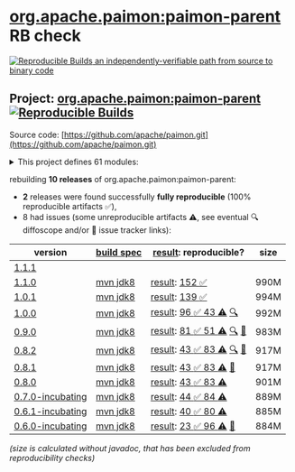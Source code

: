 [org.apache.paimon:paimon-parent](https://central.sonatype.com/artifact/org.apache.paimon/paimon-parent/versions) RB check
=======

[![Reproducible Builds](https://reproducible-builds.org/images/logos/rb.svg) an independently-verifiable path from source to binary code](https://reproducible-builds.org/)

## Project: [org.apache.paimon:paimon-parent](https://central.sonatype.com/artifact/org.apache.paimon/paimon-parent/versions) [![Reproducible Builds](https://img.shields.io/endpoint?url=https://raw.githubusercontent.com/jvm-repo-rebuild/reproducible-central/master/content/org/apache/paimon/badge.json)](https://github.com/jvm-repo-rebuild/reproducible-central/blob/master/content/org/apache/paimon/README.md)

Source code: [https://github.com/apache/paimon.git](https://github.com/apache/paimon.git)

<details><summary>This project defines 61 modules:</summary>

* [org.apache.paimon:paimon-arrow](https://central.sonatype.com/artifact/org.apache.paimon/paimon-arrow/overview)
* [org.apache.paimon:paimon-azure](https://central.sonatype.com/artifact/org.apache.paimon/paimon-azure/overview)
* [org.apache.paimon:paimon-azure-impl](https://central.sonatype.com/artifact/org.apache.paimon/paimon-azure-impl/overview)
* [org.apache.paimon:paimon-benchmark](https://central.sonatype.com/artifact/org.apache.paimon/paimon-benchmark/overview)
* [org.apache.paimon:paimon-bundle](https://central.sonatype.com/artifact/org.apache.paimon/paimon-bundle/overview)
* [org.apache.paimon:paimon-ci-tools](https://central.sonatype.com/artifact/org.apache.paimon/paimon-ci-tools/overview)
* [org.apache.paimon:paimon-codegen](https://central.sonatype.com/artifact/org.apache.paimon/paimon-codegen/overview)
* [org.apache.paimon:paimon-codegen-loader](https://central.sonatype.com/artifact/org.apache.paimon/paimon-codegen-loader/overview)
* [org.apache.paimon:paimon-common](https://central.sonatype.com/artifact/org.apache.paimon/paimon-common/overview)
* [org.apache.paimon:paimon-core](https://central.sonatype.com/artifact/org.apache.paimon/paimon-core/overview)
* [org.apache.paimon:paimon-cosn](https://central.sonatype.com/artifact/org.apache.paimon/paimon-cosn/overview)
* [org.apache.paimon:paimon-cosn-impl](https://central.sonatype.com/artifact/org.apache.paimon/paimon-cosn-impl/overview)
* [org.apache.paimon:paimon-filesystems](https://central.sonatype.com/artifact/org.apache.paimon/paimon-filesystems/overview)
* [org.apache.paimon:paimon-flink](https://central.sonatype.com/artifact/org.apache.paimon/paimon-flink/overview)
* [org.apache.paimon:paimon-flink-1.14](https://central.sonatype.com/artifact/org.apache.paimon/paimon-flink-1.14/overview)
* [org.apache.paimon:paimon-flink-1.15](https://central.sonatype.com/artifact/org.apache.paimon/paimon-flink-1.15/overview)
* [org.apache.paimon:paimon-flink-1.16](https://central.sonatype.com/artifact/org.apache.paimon/paimon-flink-1.16/overview)
* [org.apache.paimon:paimon-flink-1.17](https://central.sonatype.com/artifact/org.apache.paimon/paimon-flink-1.17/overview)
* [org.apache.paimon:paimon-flink-1.18](https://central.sonatype.com/artifact/org.apache.paimon/paimon-flink-1.18/overview)
* [org.apache.paimon:paimon-flink-1.19](https://central.sonatype.com/artifact/org.apache.paimon/paimon-flink-1.19/overview)
* [org.apache.paimon:paimon-flink-1.20](https://central.sonatype.com/artifact/org.apache.paimon/paimon-flink-1.20/overview)
* [org.apache.paimon:paimon-flink-action](https://central.sonatype.com/artifact/org.apache.paimon/paimon-flink-action/overview)
* [org.apache.paimon:paimon-flink-cdc](https://central.sonatype.com/artifact/org.apache.paimon/paimon-flink-cdc/overview)
* [org.apache.paimon:paimon-flink-common](https://central.sonatype.com/artifact/org.apache.paimon/paimon-flink-common/overview)
* [org.apache.paimon:paimon-flink1-common](https://central.sonatype.com/artifact/org.apache.paimon/paimon-flink1-common/overview)
* [org.apache.paimon:paimon-format](https://central.sonatype.com/artifact/org.apache.paimon/paimon-format/overview)
* [org.apache.paimon:paimon-gs](https://central.sonatype.com/artifact/org.apache.paimon/paimon-gs/overview)
* [org.apache.paimon:paimon-gs-impl](https://central.sonatype.com/artifact/org.apache.paimon/paimon-gs-impl/overview)
* [org.apache.paimon:paimon-hive](https://central.sonatype.com/artifact/org.apache.paimon/paimon-hive/overview)
* [org.apache.paimon:paimon-hive-catalog](https://central.sonatype.com/artifact/org.apache.paimon/paimon-hive-catalog/overview)
* [org.apache.paimon:paimon-hive-common](https://central.sonatype.com/artifact/org.apache.paimon/paimon-hive-common/overview)
* [org.apache.paimon:paimon-hive-connector-2.1](https://central.sonatype.com/artifact/org.apache.paimon/paimon-hive-connector-2.1/overview)
* [org.apache.paimon:paimon-hive-connector-2.1-cdh-6.3](https://central.sonatype.com/artifact/org.apache.paimon/paimon-hive-connector-2.1-cdh-6.3/overview)
* [org.apache.paimon:paimon-hive-connector-2.2](https://central.sonatype.com/artifact/org.apache.paimon/paimon-hive-connector-2.2/overview)
* [org.apache.paimon:paimon-hive-connector-2.3](https://central.sonatype.com/artifact/org.apache.paimon/paimon-hive-connector-2.3/overview)
* [org.apache.paimon:paimon-hive-connector-3.1](https://central.sonatype.com/artifact/org.apache.paimon/paimon-hive-connector-3.1/overview)
* [org.apache.paimon:paimon-hive-connector-common](https://central.sonatype.com/artifact/org.apache.paimon/paimon-hive-connector-common/overview)
* [org.apache.paimon:paimon-jindo](https://central.sonatype.com/artifact/org.apache.paimon/paimon-jindo/overview)
* [org.apache.paimon:paimon-obs](https://central.sonatype.com/artifact/org.apache.paimon/paimon-obs/overview)
* [org.apache.paimon:paimon-obs-impl](https://central.sonatype.com/artifact/org.apache.paimon/paimon-obs-impl/overview)
* [org.apache.paimon:paimon-open-api](https://central.sonatype.com/artifact/org.apache.paimon/paimon-open-api/overview)
* [org.apache.paimon:paimon-oss](https://central.sonatype.com/artifact/org.apache.paimon/paimon-oss/overview)
* [org.apache.paimon:paimon-oss-impl](https://central.sonatype.com/artifact/org.apache.paimon/paimon-oss-impl/overview)
* [org.apache.paimon:paimon-parent](https://central.sonatype.com/artifact/org.apache.paimon/paimon-parent/overview)
* [org.apache.paimon:paimon-s3](https://central.sonatype.com/artifact/org.apache.paimon/paimon-s3/overview)
* [org.apache.paimon:paimon-s3-impl](https://central.sonatype.com/artifact/org.apache.paimon/paimon-s3-impl/overview)
* [org.apache.paimon:paimon-service](https://central.sonatype.com/artifact/org.apache.paimon/paimon-service/overview)
* [org.apache.paimon:paimon-service-client](https://central.sonatype.com/artifact/org.apache.paimon/paimon-service-client/overview)
* [org.apache.paimon:paimon-service-runtime](https://central.sonatype.com/artifact/org.apache.paimon/paimon-service-runtime/overview)
* [org.apache.paimon:paimon-spark](https://central.sonatype.com/artifact/org.apache.paimon/paimon-spark/overview)
* [org.apache.paimon:paimon-spark-2](https://central.sonatype.com/artifact/org.apache.paimon/paimon-spark-2/overview)
* [org.apache.paimon:paimon-spark-3.1](https://central.sonatype.com/artifact/org.apache.paimon/paimon-spark-3.1/overview)
* [org.apache.paimon:paimon-spark-3.2](https://central.sonatype.com/artifact/org.apache.paimon/paimon-spark-3.2/overview)
* [org.apache.paimon:paimon-spark-3.3](https://central.sonatype.com/artifact/org.apache.paimon/paimon-spark-3.3/overview)
* [org.apache.paimon:paimon-spark-3.4](https://central.sonatype.com/artifact/org.apache.paimon/paimon-spark-3.4/overview)
* [org.apache.paimon:paimon-spark-3.5](https://central.sonatype.com/artifact/org.apache.paimon/paimon-spark-3.5/overview)
* [org.apache.paimon:paimon-spark-common](https://central.sonatype.com/artifact/org.apache.paimon/paimon-spark-common/overview)
* [org.apache.paimon:paimon-spark-common_2.12](https://central.sonatype.com/artifact/org.apache.paimon/paimon-spark-common_2.12/overview)
* [org.apache.paimon:paimon-spark-ut](https://central.sonatype.com/artifact/org.apache.paimon/paimon-spark-ut/overview)
* [org.apache.paimon:paimon-spark3-common](https://central.sonatype.com/artifact/org.apache.paimon/paimon-spark3-common/overview)
* [org.apache.paimon:paimon-test-utils](https://central.sonatype.com/artifact/org.apache.paimon/paimon-test-utils/overview)
</details>

rebuilding **10 releases** of org.apache.paimon:paimon-parent:
- **2** releases were found successfully **fully reproducible** (100% reproducible artifacts :white_check_mark:),
- 8 had issues (some unreproducible artifacts :warning:, see eventual :mag: diffoscope and/or :memo: issue tracker links):

| version | [build spec](/BUILDSPEC.md) | [result](https://reproducible-builds.org/docs/jvm/): reproducible? | size |
| -- | --------- | ------ | -- |
| [1.1.1](https://central.sonatype.com/artifact/org.apache.paimon/paimon-parent/1.1.1/pom) | | | |
| [1.1.0](https://central.sonatype.com/artifact/org.apache.paimon/paimon-parent/1.1.0/pom) | [mvn jdk8](paimon-parent-1.1.0.buildspec) | [result](paimon-parent-1.1.0.buildinfo): [152 :white_check_mark: ](paimon-parent-1.1.0.buildcompare) | 990M |
| [1.0.1](https://central.sonatype.com/artifact/org.apache.paimon/paimon-parent/1.0.1/pom) | [mvn jdk8](paimon-parent-1.0.1.buildspec) | [result](paimon-parent-1.0.1.buildinfo): [139 :white_check_mark: ](paimon-parent-1.0.1.buildcompare) | 994M |
| [1.0.0](https://central.sonatype.com/artifact/org.apache.paimon/paimon-parent/1.0.0/pom) | [mvn jdk8](paimon-parent-1.0.0.buildspec) | [result](paimon-parent-1.0.0.buildinfo): [96 :white_check_mark:  43 :warning:](paimon-parent-1.0.0.buildcompare) [:mag:](paimon-parent-1.0.0.diffoscope) | 992M |
| [0.9.0](https://central.sonatype.com/artifact/org.apache.paimon/paimon-parent/0.9.0/pom) | [mvn jdk8](paimon-parent-0.9.0.buildspec) | [result](paimon-parent-0.9.0.buildinfo): [81 :white_check_mark:  51 :warning:](paimon-parent-0.9.0.buildcompare) [:mag:](paimon-parent-0.9.0.diffoscope) [:memo:](https://github.com/apache/paimon/pull/4190) | 983M |
| [0.8.2](https://central.sonatype.com/artifact/org.apache.paimon/paimon-parent/0.8.2/pom) | [mvn jdk8](paimon-parent-0.8.2.buildspec) | [result](paimon-parent-0.8.2.buildinfo): [43 :white_check_mark:  83 :warning:](paimon-parent-0.8.2.buildcompare) [:mag:](paimon-parent-0.8.2.diffoscope) [:memo:](https://github.com/apache/paimon/pull/3719) | 917M |
| [0.8.1](https://central.sonatype.com/artifact/org.apache.paimon/paimon-parent/0.8.1/pom) | [mvn jdk8](paimon-parent-0.8.1.buildspec) | [result](paimon-parent-0.8.1.buildinfo): [43 :white_check_mark:  83 :warning:](paimon-parent-0.8.1.buildcompare) [:memo:](https://github.com/apache/paimon/pull/3719) | 917M |
| [0.8.0](https://central.sonatype.com/artifact/org.apache.paimon/paimon-parent/0.8.0/pom) | [mvn jdk8](paimon-parent-0.8.0.buildspec) | [result](paimon-parent-0.8.0.buildinfo): [43 :white_check_mark:  83 :warning:](paimon-parent-0.8.0.buildcompare) | 901M |
| [0.7.0-incubating](https://central.sonatype.com/artifact/org.apache.paimon/paimon-parent/0.7.0-incubating/pom) | [mvn jdk8](paimon-parent-0.7.0-incubating.buildspec) | [result](paimon-parent-0.7.0-incubating.buildinfo): [44 :white_check_mark:  84 :warning:](paimon-parent-0.7.0-incubating.buildcompare) | 889M |
| [0.6.1-incubating](https://central.sonatype.com/artifact/org.apache.paimon/paimon-parent/0.6.1-incubating/pom) | [mvn jdk8](paimon-parent-0.6.1-incubating.buildspec) | [result](paimon-parent-0.6.1-incubating.buildinfo): [40 :white_check_mark:  80 :warning:](paimon-parent-0.6.1-incubating.buildcompare) | 885M |
| [0.6.0-incubating](https://central.sonatype.com/artifact/org.apache.paimon/paimon-parent/0.6.0-incubating/pom) | [mvn jdk8](paimon-parent-0.6.0-incubating.buildspec) | [result](paimon-parent-0.6.0-incubating.buildinfo): [23 :white_check_mark:  96 :warning:](paimon-parent-0.6.0-incubating.buildcompare) [:memo:](https://github.com/apache/incubator-paimon/pull/2519) | 884M |

<i>(size is calculated without javadoc, that has been excluded from reproducibility checks)</i>
